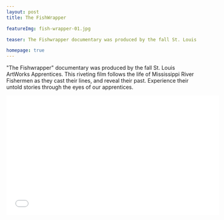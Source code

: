 ```yaml
---
layout: post
title: The FishWrapper

featureImg: fish-wrapper-01.jpg

teaser: The Fishwrapper documentary was produced by the fall St. Louis ArtWorks Apprentices. This riveting film follows the life of Mississippi River Fishermen as they cast their lines, and reveal their past. Experience their untold stories through the eyes of our apprentices.

homepage: true
---
```


"The Fishwrapper" documentary was produced by the fall St. Louis ArtWorks Apprentices. This riveting film follows the life of Mississippi River Fishermen as they cast their lines, and reveal their past. Experience their untold stories through the eyes of our apprentices.


<iframe width="560" height="315" src="//www.youtube.com/embed/WrAenCuKcfk?rel=0" frameborder="0" allowfullscreen></iframe>
